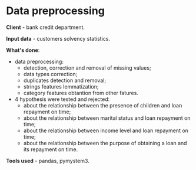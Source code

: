 # Data preprocessing

__Client__ - bank credit department.

__Input data__ - customers solvency statistics.

__What's done__:
- data preprocessing:
    - detection, correction and removal of missing values;
    - data types correction;
    - duplicates detection and removal;
    - strings features lemmatization;
    - category features obtantion from other fatures.
- 4 hypothesis were tested and rejected:
    - about the relationship between the presence of children and loan repayment on time;
    - about the relationship between marital status and loan repayment on time;
    - about the relationship between income level and loan repayment on time;
    - about the relationship between the purpose of obtaining a loan and its repayment on time.

__Tools used__ - pandas, pymystem3.